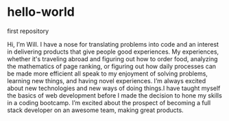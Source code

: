 # hello-world
first repository

Hi, I’m Will. I have a nose for translating problems into code and an interest in delivering products that give people good experiences. My experiences,  whether it's traveling abroad and figuring out how to order food, analyzing the mathematics of page ranking, or figuring out how daily processes can be made more efficient all speak to my enjoyment of solving problems, learning new things, and having novel experiences. I’m always excited about new technologies and new ways of doing things.I have taught myself the basics of web development before I made the decision to hone my skills in a coding bootcamp. I’m excited about the  prospect of becoming a full stack developer on an awesome team, making great products.
